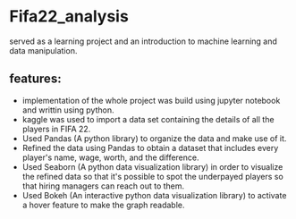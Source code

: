 # Fifa22_analysis
served as a learning project and an introduction to machine learning and data manipulation.
## features:
* implementation of the whole project was build using jupyter notebook and writtin using python.
* kaggle was used to import a data set containing the details of all the players in FIFA 22.
* Used Pandas (A python library) to organize the data and make use of it.
* Refined the data using Pandas to obtain a dataset that includes every player's name, wage, worth, and the difference.
* Used Seaborn (A python data visualization library) in order to visualize the refined data so that it's possible to spot the underpayed players so that hiring managers can reach out to them.
* Used Bokeh  (An interactive python data visualization library) to activate a hover feature to make the graph readable.
